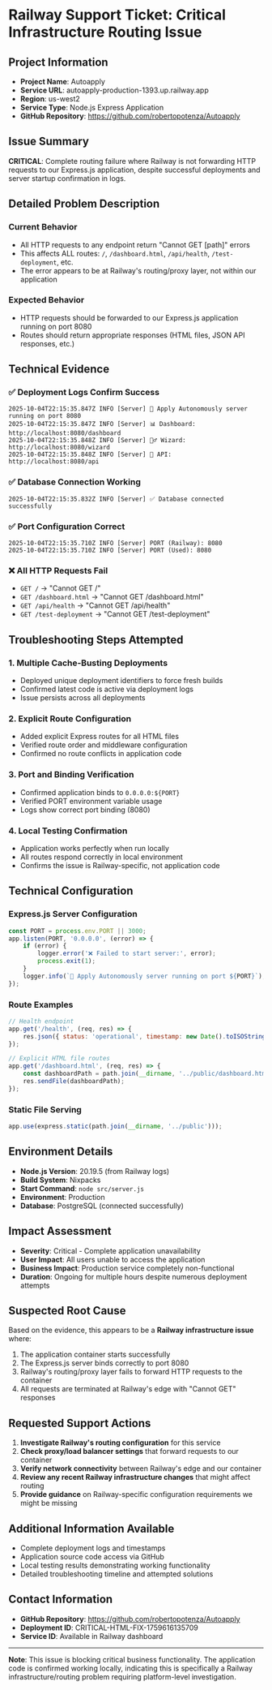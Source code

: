 # Railway Support Ticket: Critical Infrastructure Routing Issue

## **Project Information**
- **Project Name**: Autoapply
- **Service URL**: autoapply-production-1393.up.railway.app
- **Region**: us-west2
- **Service Type**: Node.js Express Application
- **GitHub Repository**: https://github.com/robertopotenza/Autoapply

## **Issue Summary**
**CRITICAL**: Complete routing failure where Railway is not forwarding HTTP requests to our Express.js application, despite successful deployments and server startup confirmation in logs.

## **Detailed Problem Description**

### **Current Behavior**
- All HTTP requests to any endpoint return "Cannot GET [path]" errors
- This affects ALL routes: `/`, `/dashboard.html`, `/api/health`, `/test-deployment`, etc.
- The error appears to be at Railway's routing/proxy layer, not within our application

### **Expected Behavior**
- HTTP requests should be forwarded to our Express.js application running on port 8080
- Routes should return appropriate responses (HTML files, JSON API responses, etc.)

## **Technical Evidence**

### **✅ Deployment Logs Confirm Success**
```
2025-10-04T22:15:35.847Z INFO [Server] 🎯 Apply Autonomously server running on port 8080
2025-10-04T22:15:35.847Z INFO [Server] 📊 Dashboard: http://localhost:8080/dashboard
2025-10-04T22:15:35.848Z INFO [Server] 🧙‍♂️ Wizard: http://localhost:8080/wizard
2025-10-04T22:15:35.848Z INFO [Server] 🔌 API: http://localhost:8080/api
```

### **✅ Database Connection Working**
```
2025-10-04T22:15:35.832Z INFO [Server] ✅ Database connected successfully
```

### **✅ Port Configuration Correct**
```
2025-10-04T22:15:35.710Z INFO [Server] PORT (Railway): 8080
2025-10-04T22:15:35.710Z INFO [Server] PORT (Used): 8080
```

### **❌ All HTTP Requests Fail**
- `GET /` → "Cannot GET /"
- `GET /dashboard.html` → "Cannot GET /dashboard.html"
- `GET /api/health` → "Cannot GET /api/health"
- `GET /test-deployment` → "Cannot GET /test-deployment"

## **Troubleshooting Steps Attempted**

### **1. Multiple Cache-Busting Deployments**
- Deployed unique deployment identifiers to force fresh builds
- Confirmed latest code is active via deployment logs
- Issue persists across all deployments

### **2. Explicit Route Configuration**
- Added explicit Express routes for all HTML files
- Verified route order and middleware configuration
- Confirmed no route conflicts in application code

### **3. Port and Binding Verification**
- Confirmed application binds to `0.0.0.0:${PORT}`
- Verified PORT environment variable usage
- Logs show correct port binding (8080)

### **4. Local Testing Confirmation**
- Application works perfectly when run locally
- All routes respond correctly in local environment
- Confirms the issue is Railway-specific, not application code

## **Technical Configuration**

### **Express.js Server Configuration**
```javascript
const PORT = process.env.PORT || 3000;
app.listen(PORT, '0.0.0.0', (error) => {
    if (error) {
        logger.error('❌ Failed to start server:', error);
        process.exit(1);
    }
    logger.info(`🎯 Apply Autonomously server running on port ${PORT}`);
});
```

### **Route Examples**
```javascript
// Health endpoint
app.get('/health', (req, res) => {
    res.json({ status: 'operational', timestamp: new Date().toISOString() });
});

// Explicit HTML file routes
app.get('/dashboard.html', (req, res) => {
    const dashboardPath = path.join(__dirname, '../public/dashboard.html');
    res.sendFile(dashboardPath);
});
```

### **Static File Serving**
```javascript
app.use(express.static(path.join(__dirname, '../public')));
```

## **Environment Details**
- **Node.js Version**: 20.19.5 (from Railway logs)
- **Build System**: Nixpacks
- **Start Command**: `node src/server.js`
- **Environment**: Production
- **Database**: PostgreSQL (connected successfully)

## **Impact Assessment**
- **Severity**: Critical - Complete application unavailability
- **User Impact**: All users unable to access the application
- **Business Impact**: Production service completely non-functional
- **Duration**: Ongoing for multiple hours despite numerous deployment attempts

## **Suspected Root Cause**
Based on the evidence, this appears to be a **Railway infrastructure issue** where:
1. The application container starts successfully
2. The Express.js server binds correctly to port 8080
3. Railway's routing/proxy layer fails to forward HTTP requests to the container
4. All requests are terminated at Railway's edge with "Cannot GET" responses

## **Requested Support Actions**
1. **Investigate Railway's routing configuration** for this service
2. **Check proxy/load balancer settings** that forward requests to our container
3. **Verify network connectivity** between Railway's edge and our container
4. **Review any recent Railway infrastructure changes** that might affect routing
5. **Provide guidance** on Railway-specific configuration requirements we might be missing

## **Additional Information Available**
- Complete deployment logs and timestamps
- Application source code access via GitHub
- Local testing results demonstrating working functionality
- Detailed troubleshooting timeline and attempted solutions

## **Contact Information**
- **GitHub Repository**: https://github.com/robertopotenza/Autoapply
- **Deployment ID**: CRITICAL-HTML-FIX-1759616135709
- **Service ID**: Available in Railway dashboard

---

**Note**: This issue is blocking critical business functionality. The application code is confirmed working locally, indicating this is specifically a Railway infrastructure/routing problem requiring platform-level investigation.
